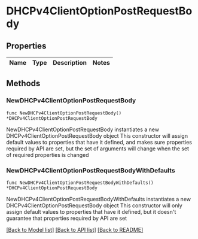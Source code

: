 # DHCPv4ClientOptionPostRequestBody

## Properties

Name | Type | Description | Notes
------------ | ------------- | ------------- | -------------

## Methods

### NewDHCPv4ClientOptionPostRequestBody

`func NewDHCPv4ClientOptionPostRequestBody() *DHCPv4ClientOptionPostRequestBody`

NewDHCPv4ClientOptionPostRequestBody instantiates a new DHCPv4ClientOptionPostRequestBody object
This constructor will assign default values to properties that have it defined,
and makes sure properties required by API are set, but the set of arguments
will change when the set of required properties is changed

### NewDHCPv4ClientOptionPostRequestBodyWithDefaults

`func NewDHCPv4ClientOptionPostRequestBodyWithDefaults() *DHCPv4ClientOptionPostRequestBody`

NewDHCPv4ClientOptionPostRequestBodyWithDefaults instantiates a new DHCPv4ClientOptionPostRequestBody object
This constructor will only assign default values to properties that have it defined,
but it doesn't guarantee that properties required by API are set


[[Back to Model list]](../README.md#documentation-for-models) [[Back to API list]](../README.md#documentation-for-api-endpoints) [[Back to README]](../README.md)


